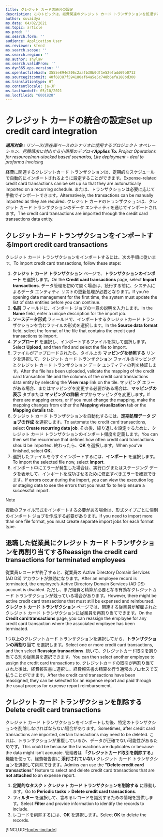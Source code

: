 ```yaml
---
title: クレジット カードの統合の設定
description: このトピックは、経費関連のクレジット カード トランザクションを処理する方法を説明しています。
author: suvaidya
ms.date: 04/02/2021
ms.topic: article
ms.prod: ''
ms.search.form: ''
audience: Application User
ms.reviewer: kfend
ms.search.scope: ''
ms.search.region: ''
ms.author: shylaw
ms.search.validFrom: ''
ms.dyn365.ops.version: ''
ms.openlocfilehash: 3555e894e206c2aafb30b0df1e52efadd69b0713
ms.sourcegitcommit: 40f68387f594180af64a5e5c748b6efa188bd300
ms.translationtype: HT
ms.contentlocale: ja-JP
ms.lasthandoff: 05/10/2021
ms.locfileid: "6001828"
---
```

# <a name="set-up-credit-card-integration"></a><span data-ttu-id="ac47d-103">クレジット カードの統合の設定</span><span class="sxs-lookup"><span data-stu-id="ac47d-103">Set up credit card integration</span></span>

<span data-ttu-id="ac47d-104">_**適用対象 :** リソース/非在庫ベースのシナリオに使用するプロジェクト オペレーション、見積請求に対応する小規模のデプロイ_</span><span class="sxs-lookup"><span data-stu-id="ac47d-104">_**Applies To:** Project Operations for resource/non-stocked based scenarios, Lite deployment - deal to proforma invoicing_</span></span>

<span data-ttu-id="ac47d-105">経費に関連するクレジットカード トランザクションは、定期的なスケジュールで自動的にインポートされるように設定することができます。</span><span class="sxs-lookup"><span data-stu-id="ac47d-105">Expense-related credit card transactions can be set up so that they are automatically imported on a recurring schedule.</span></span> <span data-ttu-id="ac47d-106">または、トランザクションは必要に応じて手動でインポートできます。</span><span class="sxs-lookup"><span data-stu-id="ac47d-106">Alternatively, the transactions can be manually imported as they are required.</span></span> <span data-ttu-id="ac47d-107">クレジット カードのトランザクションは、クレジット カード トランザクションのデータ エンティティを通じてインポートされます。</span><span class="sxs-lookup"><span data-stu-id="ac47d-107">The credit card transactions are imported through the credit card transactions data entity.</span></span>

## <a name="import-credit-card-transactions"></a><span data-ttu-id="ac47d-108">クレジットカード トランザクションをインポートする</span><span class="sxs-lookup"><span data-stu-id="ac47d-108">Import credit card transactions</span></span>

<span data-ttu-id="ac47d-109">クレジット カード トランザクションをインポートするには、次の手順に従います。</span><span class="sxs-lookup"><span data-stu-id="ac47d-109">To import credit card transactions, follow these steps:</span></span>

1. <span data-ttu-id="ac47d-110">**クレジット カード トランザクション** ページで、**トランザクションのインポート** を選択します。</span><span class="sxs-lookup"><span data-stu-id="ac47d-110">On the **Credit card transactions** page, select **Import transactions**.</span></span> <span data-ttu-id="ac47d-111">データ管理を初めて開く場合は、続行する前に、システムによるデータ エンティティ リストの更新処理が必要となります。</span><span class="sxs-lookup"><span data-stu-id="ac47d-111">If you’re opening data management for the first time, the system must update the list of data entities before you can continue.</span></span>
2. <span data-ttu-id="ac47d-112">**名前** フィールドに、インポート ジョブの一意の説明を入力します。</span><span class="sxs-lookup"><span data-stu-id="ac47d-112">In the **Name** field, enter a unique description for the import job.</span></span>
3. <span data-ttu-id="ac47d-113">**ソースデータ形式** フィールドで、インポートするクレジットカード トランザクションを含むファイルの形式を選択します。</span><span class="sxs-lookup"><span data-stu-id="ac47d-113">In the **Source data format** field, select the format of the file that contains the credit card transactions to import.</span></span>
4. <span data-ttu-id="ac47d-114">**アップロード** を選択し、インポートするファイルを探して選択します。</span><span class="sxs-lookup"><span data-stu-id="ac47d-114">Select **Upload**, and then find and select the file to import.</span></span>
5. <span data-ttu-id="ac47d-115">ファイルがアップロードされたら、タイル上の **マッピングを参照する** リンクを選択して、クレジット カード トランザクション ファイルのマッピングとクレジット カード トランザクション データ エンティティの列を検証します。</span><span class="sxs-lookup"><span data-stu-id="ac47d-115">After the file has been uploaded, validate the mapping of the credit card transaction file and the columns of the credit card transactions data entity by selecting the **View map** link on the tile.</span></span> <span data-ttu-id="ac47d-116">マッピング エラーがある場合、またはマッピングを変更する必要がある場合は、**マッピングの表示** タブまたは **マッピングの詳細** タブからマッピングを変更します。</span><span class="sxs-lookup"><span data-stu-id="ac47d-116">If there are mapping errors, or if you must change the mapping, make the mapping changes from either the **Mapping visualization** tab or the **Mapping details** tab.</span></span>
6. <span data-ttu-id="ac47d-117">クレジット カード トランザクションを自動化するには、**定期処理データ ジョブの作成** を選択します。</span><span class="sxs-lookup"><span data-stu-id="ac47d-117">To automate the credit card transactions, select **Create recurring data job**.</span></span> <span data-ttu-id="ac47d-118">その後、繰り返しを設定するために、クレジット カード トランザクションのインポート頻度を定義します。</span><span class="sxs-lookup"><span data-stu-id="ac47d-118">You can then set the recurrence that defines how often credit card transactions should be imported.</span></span> <span data-ttu-id="ac47d-119">終わったら、**OK** を選択します。</span><span class="sxs-lookup"><span data-stu-id="ac47d-119">When you’ve finished, select **OK**.</span></span>
7. <span data-ttu-id="ac47d-120">選択したファイルを今すぐインポートするには、**インポート** を選択します。</span><span class="sxs-lookup"><span data-stu-id="ac47d-120">To import the selected file now, select **Import**.</span></span>
8. <span data-ttu-id="ac47d-121">インポート中にエラーが発生した場合は、実行ログまたはステージング データを表示して、インポートを成功させるために修正すべきエラーを確認できます。</span><span class="sxs-lookup"><span data-stu-id="ac47d-121">If errors occur during the import, you can view the execution log or staging data to see the errors that you must fix to help ensure a successful import.</span></span>

> [!NOTE]
> <span data-ttu-id="ac47d-122">複数のファイル形式をインポートする必要がある場合は、形式タイプごとに個別のインポート ジョブを作成する必要があります。</span><span class="sxs-lookup"><span data-stu-id="ac47d-122">If you need to import more than one file format, you must create separate import jobs for each format type.</span></span>

## <a name="reassign-the-credit-card-transactions-for-terminated-employees"></a><span data-ttu-id="ac47d-123">退職した従業員にクレジット カード トランザクションを再割り当てする</span><span class="sxs-lookup"><span data-stu-id="ac47d-123">Reassign the credit card transactions for terminated employees</span></span>

<span data-ttu-id="ac47d-124">従業員レコードが終了すると、従業員の Active Directory Domain Services (AD DS) アカウントが無効になります。</span><span class="sxs-lookup"><span data-stu-id="ac47d-124">After an employee record is terminated, the employee’s Active Directory Domain Services (AD DS) account is disabled.</span></span> <span data-ttu-id="ac47d-125">ただし、まだ経費と精算が必要となる有効なクレジットカード トランザクションが残っている場合があります。</span><span class="sxs-lookup"><span data-stu-id="ac47d-125">However, there might be active credit card transactions that must still be expensed and reimbursed.</span></span> <span data-ttu-id="ac47d-126">**クレジット カード トランザクション** ページでは、関連する従業員が解雇されたクレジット カード トランザクションに従業員を再割り当てできます。</span><span class="sxs-lookup"><span data-stu-id="ac47d-126">On the **Credit card transactions** page, you can reassign the employee for any credit card transaction where the associated employee has been terminated.</span></span>

<span data-ttu-id="ac47d-127">1つ以上のクレジットカード トランザクションを選択してから、**トランザクションの再割り当て** を選択します。</span><span class="sxs-lookup"><span data-stu-id="ac47d-127">Select one or more credit card transactions, and then select **Reassign transactions**.</span></span> <span data-ttu-id="ac47d-128">続いて、クレジットカード取引を割り当てる別の従業員を選択できます。</span><span class="sxs-lookup"><span data-stu-id="ac47d-128">You can then select another employee to assign the credit card transactions to.</span></span> <span data-ttu-id="ac47d-129">クレジットカードの取引が再割り当てされた後は、経費報告書に選択し、経費報告書の精算を行う通常のプロセスで支払うことができます。</span><span class="sxs-lookup"><span data-stu-id="ac47d-129">After the credit card transactions have been reassigned, they can be selected for an expense report and paid through the usual process for expense report reimbursement.</span></span>

## <a name="delete-credit-card-transactions"></a><span data-ttu-id="ac47d-130">クレジット カード トランザクションを削除する</span><span class="sxs-lookup"><span data-stu-id="ac47d-130">Delete credit card transactions</span></span> 

<span data-ttu-id="ac47d-131">クレジット カード トランザクションをインポートした後、特定のトランザクションを削除しなければならない場合があります。</span><span class="sxs-lookup"><span data-stu-id="ac47d-131">Sometimes, after credit card transactions are imported, certain transactions may need to be deleted.</span></span> <span data-ttu-id="ac47d-132">これは、トランザクションが重複しているか、データが正確でない可能性があるためです。</span><span class="sxs-lookup"><span data-stu-id="ac47d-132">This could be because the transactions are duplicates or because the data might isn't accurate.</span></span> <span data-ttu-id="ac47d-133">管理者は **「クレジットカード取引を削除する」** 機能を使って、経費報告書に **添付されていない** クレジット カード トランザクションを選択して削除できます。</span><span class="sxs-lookup"><span data-stu-id="ac47d-133">Admins can use the **"Delete credit card transactions"** feature to select and delete credit card transactions that are **not attached** to an expense report.</span></span> 

1. <span data-ttu-id="ac47d-134">**定期的なタスク** > **クレジット カード トランザクションを削除する** に移動します。</span><span class="sxs-lookup"><span data-stu-id="ac47d-134">Go to **Periodic tasks** > **Delete credit card transactions**.</span></span>
2. <span data-ttu-id="ac47d-135">**フィルター** を選択して、含めるレコードを識別するための情報を提供します。</span><span class="sxs-lookup"><span data-stu-id="ac47d-135">Select **Filter** and provide information to identify the records to include.</span></span>
3. <span data-ttu-id="ac47d-136">レコードを削除するには、**OK** を選択します。</span><span class="sxs-lookup"><span data-stu-id="ac47d-136">Select **OK** to delete the records.</span></span> 

[!INCLUDE[footer-include](../includes/footer-banner.md)]
